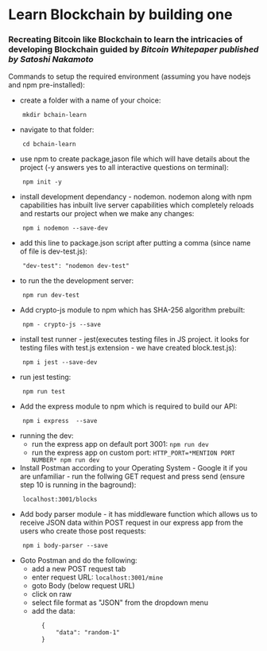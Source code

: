 # Learn Blockchain by building one

### Recreating Bitcoin like Blockchain to learn the intricacies of developing Blockchain guided by ***Bitcoin Whitepaper published by Satoshi Nakamoto***

Commands to setup the required environment (assuming you have nodejs and npm pre-installed):

- create a folder with a name of your choice:
```
    mkdir bchain-learn
```
- navigate to that folder:
```
    cd bchain-learn
```
- use npm to create package,jason file which will have details about the project (-y answers yes to all interactive questions on terminal):
```
    npm init -y
```
- install development dependancy - nodemon. nodemon along with npm capabilities has inbuilt live server capabilities which completely reloads and restarts our project when we make any changes:
```
    npm i nodemon --save-dev
```
- add this line to package.json script after putting a comma (since name of file is dev-test.js):
```
    "dev-test": "nodemon dev-test"
```
- to run the the development server:
```
    npm run dev-test
```
- Add crypto-js module to npm which has SHA-256 algorithm prebuilt:
```
    npm - crypto-js --save
```
- install test runner - jest(executes testing files in JS project. it looks for testing files with test.js extension - we have created block.test.js):
```
    npm i jest --save-dev
```
- run jest testing:
```
    npm run test
```
- Add the express module to npm which is required to build our API:
```
    npm i express  --save
```
- running the dev:
  - run the express app on default port 3001: ` npm run dev `
  - run the express app on custom port: ` HTTP_PORT=*MENTION PORT NUMBER* npm run dev `
- Install Postman according to your Operating System - Google it if you are unfamiliar - run the follwing GET request and press send (ensure step 10 is running in the baground):
```
    localhost:3001/blocks
```
- Add body parser module - it has middleware function which allows us to receive JSON data within POST request in our express app from the users who create those post requests:
```
    npm i body-parser --save
```
- Goto Postman and do the following:
  - add a new POST request tab
  - enter request URL: `localhost:3001/mine`
  - goto Body (below request URL)
  - click on raw
  - select file format as "JSON" from the dropdown menu
  - add the data:
  ```
        {
            "data": "random-1"
        }
  ```
